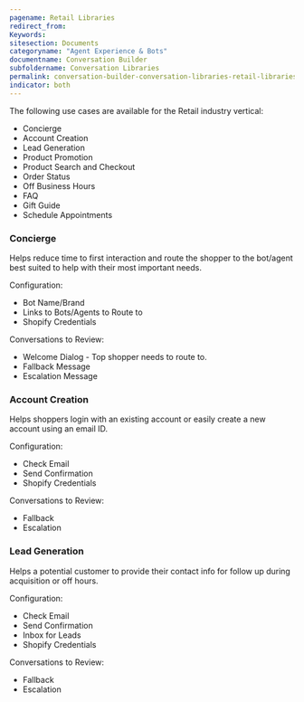 ```yaml
---
pagename: Retail Libraries
redirect_from:
Keywords:
sitesection: Documents
categoryname: "Agent Experience & Bots"
documentname: Conversation Builder
subfoldername: Conversation Libraries
permalink: conversation-builder-conversation-libraries-retail-libraries.html
indicator: both
---
```


The following use cases are available for the Retail industry vertical:

- Concierge
- Account Creation
- Lead Generation
- Product Promotion
- Product Search and Checkout
- Order Status
- Off Business Hours
- FAQ
- Gift Guide
- Schedule Appointments

### Concierge

Helps reduce time to first interaction and route the shopper to the bot/agent best suited to help with their most important needs.

Configuration:

- Bot Name/Brand
- Links to Bots/Agents to Route to
- Shopify Credentials

Conversations to Review:

- Welcome Dialog - Top shopper needs to route to.
- Fallback Message
- Escalation Message

### Account Creation

Helps shoppers login with an existing account or easily create a new account using an email ID.

Configuration:

- Check Email
- Send Confirmation
- Shopify Credentials

Conversations to Review:

- Fallback
- Escalation

### Lead Generation

Helps a potential customer to provide their contact info for follow up during acquisition or off hours.

Configuration:

- Check Email
- Send Confirmation
- Inbox for Leads
- Shopify Credentials

Conversations to Review:

- Fallback
- Escalation
